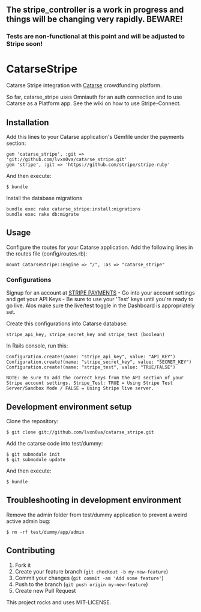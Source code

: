 ## The stripe_controller is a work in progress and things will be changing very rapidly. BEWARE!
### Tests are non-functional at this point and will be adjusted to Stripe soon!

# CatarseStripe

Catarse Stripe integration with [Catarse](http://github.com/danielweinmann/catarse) crowdfunding platform. 

So far, catarse_stripe uses Omniauth for an auth connection and to use Catarse as a Platform app. See the wiki on how to use Stripe-Connect.

## Installation

Add this lines to your Catarse application's Gemfile under the payments section:

    gem 'catarse_stripe', :git => 'git://github.com/lvxn0va/catarse_stripe.git'
    gem 'stripe', :git => 'https://github.com/stripe/stripe-ruby'

And then execute:

    $ bundle

Install the database migrations

    bundle exec rake catarse_stripe:install:migrations
    bundle exec rake db:migrate
    
## Usage

Configure the routes for your Catarse application. Add the following lines in the routes file (config/routes.rb):

    mount CatarseStripe::Engine => "/", :as => "catarse_stripe"

### Configurations  

Signup for an account at [STRIPE PAYMENTS](http://www.stripe.com) - Go into your account settings and get your API Keys - Be sure to use your 'Test' keys until you're ready to go live. Alos make sure the live/test toggle in the Dashboard is appropriately set.

Create this configurations into Catarse database:

    stripe_api_key, stripe_secret_key and stripe_test (boolean)

In Rails console, run this:

    Configuration.create!(name: "stripe_api_key", value: "API_KEY")
    Configuration.create!(name: "stripe_secret_key", value: "SECRET_KEY")
    Configuration.create!(name: "stripe_test", value: "TRUE/FALSE")

    NOTE: Be sure to add the correct keys from the API section of your Stripe account settings. Stripe_Test: TRUE = Using Stripe Test Server/Sandbox Mode / FALSE = Using Stripe live server.  

## Development environment setup

Clone the repository:

    $ git clone git://github.com/lvxn0va/catarse_stripe.git

Add the catarse code into test/dummy:

    $ git submodule init
    $ git submodule update

And then execute:

    $ bundle

## Troubleshooting in development environment

Remove the admin folder from test/dummy application to prevent a weird active admin bug:

    $ rm -rf test/dummy/app/admin

## Contributing

1. Fork it
2. Create your feature branch (`git checkout -b my-new-feature`)
3. Commit your changes (`git commit -am 'Add some feature'`)
4. Push to the branch (`git push origin my-new-feature`)
5. Create new Pull Request


This project rocks and uses MIT-LICENSE.
